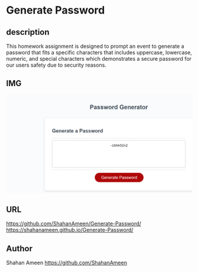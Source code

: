 # Generate Password

## description
This homework assignment is designed to prompt an event to generate a password that fits a specific characters that includes uppercase, lowercase, numeric, and special characters which demonstrates a secure password for our users safety due to security reasons.

## IMG
![Application screenshot](https://github.com/shahanameen/Generate-Password/blob/master/assets/password.png?raw=true)
## URL
https://github.com/ShahanAmeen/Generate-Password/
https://shahanameen.github.io/Generate-Password/
## Author
Shahan Ameen
https://github.com/ShahanAmeen 